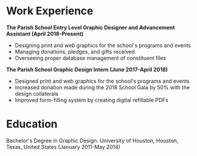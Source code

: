 # Work Experience
**The Parish School
Entry Level Graphic Designer and Advancement Assistant (April 2018-Present)**
- Designing print and web graphics for the school's programs and events
- Managing donations, pledges, and gifts received
- Overseeing proper database management of constituent files

**The Parish School
Graphic Design Intern (June 2017-April 2018)**
- Designed print and web graphics for the school's programs and events
- Increased donation made during the 2018 School Gala by 50% with the design collaterals
- Improved form-filling system by creating digital refillable PDFs


# Education
Bachelor's Degree in Graphic Design. University of Houston, Houston, Texas, United States (January 2011-May 2014)
